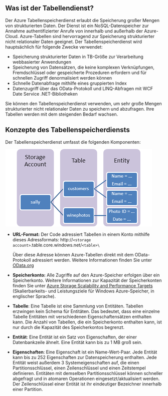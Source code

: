 ## Was ist der Tabellendienst?

Der Azure Tabellenspeicherdienst erlaubt die Speicherung großer Mengen von strukturierten Daten. Der Dienst ist ein NoSQL-Datenspeicher zur Annahme authentifizierter Anrufe von innerhalb und außerhalb der Azure-Cloud. Azure-Tabellen sind hervorragend zur Speicherung strukturierter nicht relationaler Daten geeignet. Der Tabellenspeicherdienst wird hauptsächlich für folgende Zwecke verwendet:

-   Speicherung strukturierter Daten in TB-Größe zur Verarbeitung webbasierter Anwendungen
-   Speicherung von Datensätzen, die keine komplexen Verknüpfungen, Fremdschlüssel oder gespeicherte Prozeduren erfordern und für schnellen Zugriff denormalisiert werden können
-   Schnelle Datenabfrage mithilfe eines gruppierten Index
-   Datenzugriff über das OData-Protokoll und LINQ-Abfragen mit WCF Date Service .NET-Bibliotheken

Sie können den Tabellenspeicherdienst verwenden, um sehr große Mengen strukturierter nicht relationaler Daten zu speichern und abzufragen. Ihre Tabellen werden mit dem steigenden Bedarf wachsen.

## Konzepte des Tabellenspeicherdiensts

Der Tabellenspeicherdienst umfasst die folgenden Komponenten:

![Table1][Table1]

-   **URL-Format:** Der Code adressiert Tabellen in einem Konto mithilfe dieses Adressformats: 
	http://`<storage account>`.table.core.windows.net/`<table>\`  
      
    Über diese Adresse können Azure-Tabellen direkt mit dem OData-Protokoll adressiert werden. Weitere Informationen finden Sie unter [OData.org][]

-   **Speicherkonto:** Alle Zugriffe auf den Azure-Speicher erfolgen über ein Speicherkonto. Weitere Informationen zur Kapazität der Speicherkonten finden Sie unter [Azure Storage Scalability and Performance Targets](storage-scalability-targets.md) (Skalierbarkeits- und Leistungsziele für Windows Azure-Speicher, in englischer Sprache).

-   **Tabelle**: Eine Tabelle ist eine Sammlung von Entitäten. Tabellen erzwingen kein Schema für Entitäten. Das bedeutet, dass eine einzelne Tabelle Entitäten mit verschiedenen Eigenschaftensätzen enthalten kann. Die Anzahl von Tabellen, die ein Speicherkonto enthalten kann, ist nur durch die Kapazität des Speicherkontos begrenzt.

-   **Entität**: Eine Entität ist ein Satz von Eigenschaften, der einer Datenbankzeile ähnelt. Eine Entität kann bis zu 1 MB groß sein.

-   **Eigenschaften**: Eine Eigenschaft ist ein Name-Wert-Paar. Jede Entität kann bis zu 252 Eigenschaften zur Datenspeicherung enthalten. Jede Entität weist außerdem 3 Systemeigenschaften auf, die einen Partitionsschlüssel, einen Zeilenschlüssel und einen Zeitstempel definieren. Entitäten mit demselben Partitionsschlüssel können schneller abgefragt und in atomaren Operationen eingesetzt/aktualisiert werden. Der Zeilenschlüssel einer Entität ist ihr eindeutiger Bezeichner innerhalb einer Partition.


  
[Table1]: ./media/storage-table-concepts-include/table1.png
[OData.org]: http://www.odata.org/

<!--HONumber=52-->
